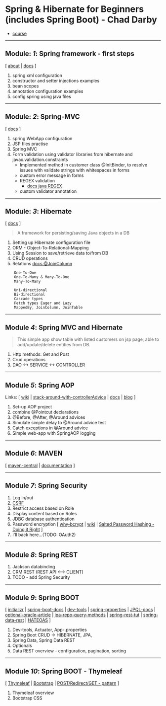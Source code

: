 # Spring & Hibernate for Beginners (includes Spring Boot) - Chad Darby
- [course](https://www.udemy.com/course/spring-hibernate-tutorial/)

***

## Module: _1_: Spring framework - first steps
[ 
    [about](https://docs.spring.io/spring-framework/docs/current/spring-framework-reference/overview.html#overview) |
    [docs](https://docs.spring.io/spring-framework/docs/current/spring-framework-reference/core.html#spring-core) 
]
1. spring xml configuration 
2. constructor and setter injections examples
3. bean scopes
4. annotation configuration examples
5. config spring using java files

***
## Module: _2_: Spring-MVC
[ 
    [docs](https://docs.spring.io/spring-framework/docs/current/spring-framework-reference/web.html#spring-web)
]
1. spring WebApp configuration
2. JSP files practise
3. Spring MVC
4. Form validation using validator libraries from hibernate and javax.validation.constraints
    + Implemented method in customer class @InitBinder, to resolve issues with validate strings with whitespaces in forms
    + custom error message in forms
    + REGEX validation
        + [docs java REGEX](https://docs.oracle.com/javase/tutorial/essential/regex/)
    + custom validator annotation 

***
## Module: _3_: Hibernate
[ 
    [docs](https://hibernate.org/orm/documentation/5.4/)
]
>A framework for persisting/saving Java objects in a DB
1. Setting up Hibernate configuration file
2. ORM - Object-To-Relational-Mapping
3. Using Session to save/retrieve data to/from DB
4. CRUD operations 
5. Relations
        [docs @JoinColumn](https://docs.oracle.com/javaee/7/api/javax/persistence/JoinColumn.html#name--)
 ```
     One-To-One 
     One-To-Many & Many-To-One 
     Many-To-Many
 ```
 ```
     Uni-directional
     Bi-directional
     Cascade types
     Fetch types Eager and Lazy
     MappedBy, JoinColumn, JoinTable
 ```
*** 
## Module _4_: Spring MVC and Hibernate
>This simple app show table with listed customers on jsp page, 
able to add/update/delete entities from DB.
1. Http methods: Get and Post
2. Crud operations
3. DAO <-> SERVICE <-> CONTROLLER
        
***
## Module _5_: Spring AOP 
Links: 
[ 
    [wiki](https://en.wikipedia.org/wiki/Aspect-oriented_programming) |
    [stack-around-with-controllerAdvice](https://stackoverflow.com/questions/50702493/controlleradvice-not-working-when-around-is-present) |
    [docs](https://docs.spring.io/spring-framework/docs/current/spring-framework-reference/core.html#aop) |
    [blog](https://nullpointerexception.pl/jak-korzystac-ze-spring-aop/) 
]
 1. Set-up AOP project
 2. combine @Pointcut declarations
 3. @Before, @After, @Around advices
 4. Simulate simple delay to @Around advice test
 5. Catch exceptions in @Around advice
 6. Simple web-app with SpringAOP logging

***
## Module _6_: MAVEN
[ 
    [maven-central](https://search.maven.org/) |
    [documentation](https://maven.apache.org/guides/) 
]

***
## Module _7_: Spring Security 
 1. Log in/out 
 2. [CSRF](https://docs.spring.io/spring-security/site/docs/current/reference/html5/#csrf)
 3. Restrict access based on Role
 4. Display content based on Roles
 5. JDBC database authentication
 6. Password encryption 
[ 
    [why-bcrypt](https://medium.com/@danboterhoven/why-you-should-use-bcrypt-to-hash-passwords-af330100b861) | 
    [wiki](https://en.wikipedia.org/wiki/Bcrypt) |
    [Salted Password Hashing - Doing it Right](https://crackstation.net/hashing-security.htm)
]
 7. I'll back here...(TODO: OAuth2) 

***
## Module _8_: Spring REST
 1. Jackson databinding
 2. CRM REST (REST API <--> CLIENT)
 3. TODO - add Spring Security

***
## Module _9_: Spring BOOT
[ 
    [initializr](https://start.spring.io/) | 
    [spring-boot-docs](https://docs.spring.io/spring-boot/docs/current-SNAPSHOT/reference/htmlsingle/) | 
    [dev-tools](https://docs.spring.io/spring-boot/docs/current/reference/html/using-spring-boot.html#using-boot-devtools) |
    [spring-properties](https://docs.spring.io/spring-boot/docs/current/reference/html/appendix-application-properties.html#common-application-properties) | 
    [JPQL-docs](https://docs.oracle.com/javaee/7/tutorial/persistence-querylanguage.htm#BNBTG) |
    [optional-oracle-article](https://community.oracle.com/docs/DOC-991686) |
    [jpa-repo-query-methods](https://docs.spring.io/spring-data/jpa/docs/current/reference/html/#repositories.query-methods.details) | 
    [spring-rest-tut](https://spring.io/guides/tutorials/rest/) |
    [spring-data-rest](https://docs.spring.io/spring-data/rest/docs/current/reference/html/#reference) |
    [HATEOAS](https://docs.spring.io/spring-hateoas/docs/current/reference/html/)
]

 1. Dev-tools, Actuator, App-.properties
 2. Spring Boot CRUD -> HIBERNATE, JPA, 
 3. Spring Data, Spring Data REST
 4. Optionals
 5. Data REST overview - configuration, pagination, sorting 
 
***
## Module _10_: Spring BOOT - Thymeleaf 
[
    [Thymeleaf](https://www.thymeleaf.org/) |
    [Bootstrap](https://getbootstrap.com/) |
    [POST/Redirect/GET - pattern](https://en.wikipedia.org/wiki/Post/Redirect/Get)
]
 1. Thymeleaf overview
 2. Bootstrap CSS
 

 
